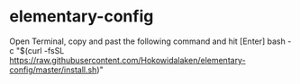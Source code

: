 # elementary-config
Open Terminal, copy and past the following command and hit [Enter]
bash -c "$(curl -fsSL https://raw.githubusercontent.com/Hokowidalaken/elementary-config/master/install.sh)"
